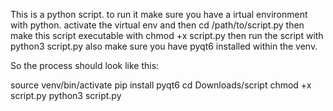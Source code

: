 This is a python script. to run it make sure you have a irtual environment with python.
activate the virtual env and then cd /path/to/script.py
then make this script executable with chmod +x script.py
then run the script with python3 script.py
also make sure you have pyqt6 installed within the venv.

So the process should look like this:

source venv/bin/activate
pip install pyqt6
cd Downloads/script
chmod +x script.py
python3 script.py
